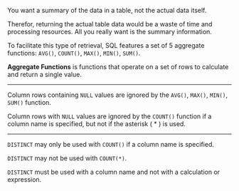 You want a summary of the data in a table, not the actual data itself.

Therefor, returning the actual table data would be a waste of time and processing resources. All you really want is the summary information.

To facilitate this type of retrieval, SQL features a set of 5 aggregate functions: `AVG()`, `COUNT()`, `MAX()`, `MIN()`, `SUM()`.

**Aggregate Functions** is functions that operate on a set of rows to calculate and return a single value.

---

Column rows containing `NULL` values are ignored by the `AVG()`, `MAX()`, `MIN()`, `SUM()` function.

Column rows with `NULL` values are ignored by the `COUNT()` function if a column name is specified, but not if the asterisk ( * ) is used.

---

`DISTINCT` may only be used with `COUNT()` if a column name is specified.

`DISTINCT` may not be used with `COUNT(*)`.

`DISTINCT` must be used with a column name and not with a calculation or expression.
